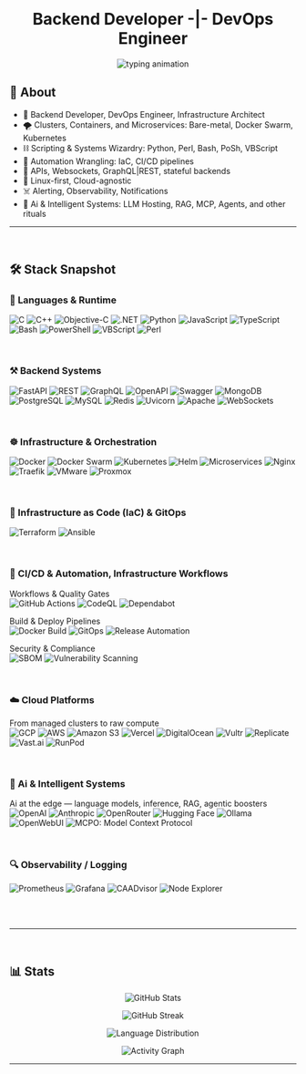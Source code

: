 <br>
<h1 align="center">
Backend Developer -|- DevOps Engineer
</h1>

<p align="center">
  <img src="https://readme-typing-svg.demolab.com?font=Fira+Code&weight=300&size=16&pause=1000&color=CCCCCC&background=00000000&center=true&vCenter=true&width=600&height=35&lines=%E2%96%88+automating+the+void;%E2%96%88+orchestrating+chaos&cursor=_&repeat=true" alt="typing animation" />
</p>

## 🧠 About

- 🧱 Backend Developer, DevOps Engineer, Infrastructure Architect
- 🌪️ Clusters, Containers, and Microservices: Bare-metal, Docker Swarm, Kubernetes
- ⛓️ Scripting & Systems Wizardry: Python, Perl, Bash, PoSh, VBScript
- 🔁 Automation Wrangling: IaC, CI/CD pipelines
- 🚧 APIs, Websockets, GraphQL|REST, stateful backends
- 🧬 Linux-first, Cloud-agnostic
- ☠️ Alerting, Observability, Notifications
- 🧠 Ai & Intelligent Systems: LLM Hosting, RAG, MCP, Agents, and other rituals

---

<br>

## 🛠️ Stack Snapshot

### 🧩 Languages & Runtime
![C](https://img.shields.io/badge/C-A8B9CC?style=for-the-badge&logo=c&logoColor=black)
![C++](https://img.shields.io/badge/C%2B%2B-00599C?style=for-the-badge&logo=c%2B%2B&logoColor=white)
![Objective-C](https://img.shields.io/badge/Objective--C-FFFFFF?style=for-the-badge&logo=apple&logoColor=black)
![.NET](https://img.shields.io/badge/.NET-512BD4?style=for-the-badge&logo=dotnet&logoColor=white)
![Python](https://img.shields.io/badge/Python-6BA539?style=for-the-badge&logo=python&logoColor=white)
![JavaScript](https://img.shields.io/badge/JavaScript-F7DF1E?style=for-the-badge&logo=javascript&logoColor=black)
![TypeScript](https://img.shields.io/badge/TypeScript-F7DF1E?style=for-the-badge&logo=typescript&logoColor=black)
![Bash](https://img.shields.io/badge/Bash-2F2F2F?style=for-the-badge&logo=gnubash&logoColor=white)
![PowerShell](https://img.shields.io/badge/PowerShell-3178C6?style=for-the-badge&logo=powershell&logoColor=white)
![VBScript](https://img.shields.io/badge/VBScript-6A5ACD?style=for-the-badge&logo=windows&logoColor=white)
![Perl](https://img.shields.io/badge/Perl-39457E?style=for-the-badge&logo=perl&logoColor=white)

<br>

### ⚒️ Backend Systems
![FastAPI](https://img.shields.io/badge/FastAPI-109989?style=for-the-badge&logo=fastapi&logoColor=white)
![REST](https://img.shields.io/badge/REST-FF6F00?style=for-the-badge&logo=postman&logoColor=white)
![GraphQL](https://img.shields.io/badge/-GraphQL-E10098?style=for-the-badge&logo=graphql&logoColor=white)
![OpenAPI](https://img.shields.io/badge/OpenAPI-6BB?style=for-the-badge&logo=openapiinitiative&logoColor=white)
![Swagger](https://img.shields.io/badge/Swagger-85EA2D?style=for-the-badge&logo=swagger&logoColor=black)
![MongoDB](https://img.shields.io/badge/MongoDB-47A248?style=for-the-badge&logo=mongodb&logoColor=white)
![PostgreSQL](https://img.shields.io/badge/PostgreSQL-336791?style=for-the-badge&logo=postgresql&logoColor=white)
![MySQL](https://img.shields.io/badge/MySQL-4479A1?style=for-the-badge&logo=mysql&logoColor=white)
![Redis](https://img.shields.io/badge/Redis-DC382D?style=for-the-badge&logo=redis&logoColor=white)
![Uvicorn](https://img.shields.io/badge/Uvicorn-806080?style=for-the-badge&logo=uvicorn&logoColor=white)
![Apache](https://img.shields.io/badge/Apache-D22128?style=for-the-badge&logo=apache&logoColor=white)
![WebSockets](https://img.shields.io/badge/WebSockets-010101?style=for-the-badge&logo=socketdotio&logoColor=white)


<br>

### ☸️ Infrastructure & Orchestration
![Docker](https://img.shields.io/badge/Docker-2496ED?style=for-the-badge&logo=docker&logoColor=white)
![Docker Swarm](https://img.shields.io/badge/Docker--Swarm-326CE5?style=for-the-badge&logo=docker&logoColor=white)
![Kubernetes](https://img.shields.io/badge/Kubernetes-326CE5?style=for-the-badge&logo=kubernetes&logoColor=white)
![Helm](https://img.shields.io/badge/Helm-0F1689?style=for-the-badge&logo=helm&logoColor=white)
![Microservices](https://img.shields.io/badge/Microservices-FF6F00?style=for-the-badge&logo=kubernetes&logoColor=white)
![Nginx](https://img.shields.io/badge/nginx-%23009639.svg?style=for-the-badge&logo=nginx&logoColor=white)
![Traefik](https://img.shields.io/badge/Traefik-24A1C1?style=for-the-badge&logo=traefik&logoColor=white)
![VMware](https://img.shields.io/badge/VMware-607078?style=for-the-badge&logo=vmware&logoColor=white)
![Proxmox](https://img.shields.io/badge/proxmox-proxmox?style=for-the-badge&logo=proxmox&logoColor=%23E57000&labelColor=%232b2a33&color=%232b2a33)


<br>

### 🧬 Infrastructure as Code (IaC) & GitOps
![Terraform](https://img.shields.io/badge/Terraform-623CE4?style=for-the-badge&logo=terraform&logoColor=white)
![Ansible](https://img.shields.io/badge/Ansible-EE0000?style=for-the-badge&logo=ansible&logoColor=white)

<br>

### 🚀 CI/CD & Automation, Infrastructure Workflows

Workflows & Quality Gates <br>
![GitHub Actions](https://img.shields.io/badge/GitHub%20Actions-2088FF?style=for-the-badge&logo=githubactions&logoColor=white)
![CodeQL](https://img.shields.io/badge/CodeQL-000000?style=for-the-badge&logo=github&logoColor=white)
![Dependabot](https://img.shields.io/badge/Dependabot-025E8C?style=for-the-badge&logo=dependabot&logoColor=white)

Build & Deploy Pipelines <br>
![Docker Build](https://img.shields.io/badge/Docker%20Build-2496ED?style=for-the-badge&logo=docker&logoColor=white)
![GitOps](https://img.shields.io/badge/GitOps-FF6C37?style=for-the-badge&logo=git&logoColor=white)
![Release Automation](https://img.shields.io/badge/Release%20Automation-2088FF?style=for-the-badge&logo=github&logoColor=white)

Security & Compliance <br>
![SBOM](https://img.shields.io/badge/SBOM-FF6B35?style=for-the-badge&logo=npm&logoColor=white)
![Vulnerability Scanning](https://img.shields.io/badge/Vulnerability%20Scanning-FF0000?style=for-the-badge&logo=dependabot&logoColor=white)

<br>


### ☁️ Cloud Platforms
From managed clusters to raw compute <br>
![GCP](https://img.shields.io/badge/GCP-4285F4?style=for-the-badge&logo=googlecloud&logoColor=white)
<img src="https://camo.githubusercontent.com/11213f52bbb62d8e6b5ed077eb8e5646205b55485536e99f65742a02080a5970/68747470733a2f2f637573746f6d2d69636f6e2d6261646765732e64656d6f6c61622e636f6d2f62616467652f4157532d2532334646393930302e7376673f7374796c653d666f722d7468652d6261646765266c6f676f3d617773266c6f676f436f6c6f723d7768697465" alt="AWS" data-canonical-src="https://custom-icon-badges.demolab.com/badge/AWS-%23FF9900.svg?style=for-the-badge&amp;logo=aws&amp;logoColor=white" style="max-width: 100%;">
![Amazon S3](https://img.shields.io/badge/Amazon%20S3-569A31?style=for-the-badge&logo=amazons3&logoColor=white)
![Vercel](https://img.shields.io/badge/Vercel-000000?style=for-the-badge&logo=vercel&logoColor=white)
![DigitalOcean](https://img.shields.io/badge/DigitalOcean-0080FF?style=for-the-badge&logo=digitalocean&logoColor=white)
![Vultr](https://img.shields.io/badge/Vultr-007BFC?style=for-the-badge&logo=vultr&logoColor=white)
![Replicate](https://img.shields.io/badge/Replicate-101010?style=for-the-badge&logo=data:image/svg+xml;base64,PHN2ZyB2aWV3Qm94PSIwIDAgMjczIDEwMCIgeG1sbnM9Imh0dHA6Ly93d3cudzMub3JnLzIwMDAvc3ZnIj48cGF0aCBkPSJNMCAxMDB2LTIuMzhjMC00Ny40NSA1Ny40OCA5LjcxIDk1Ljg5LTE0LjAyQzEzNC40OSA1NC45NiAxMTEuNzYgMjcuMTIgMTE1LjgxIDBjMjUuMS0yLjMyIDUwLjIxIDQ2LjI3IDcwLjYyIDY2LjY4IDU3LjQ4LTQuMTQgODAuMjEgMjIuNCA4Ni4yMiAzMy4zMi01MC4yMSA4LjI6LTg1LjkgNDYuNC0xMDIuODggNzUuMzN6IiBmaWxsPSIjMDBmZjNjIi8+PC9zdmc+&logoColor=white)
![Vast.ai](https://img.shields.io/badge/Vast.ai-5A67D8?style=for-the-badge&logo=nvidia&logoColor=white)
![RunPod](https://img.shields.io/badge/RunPod.io-663399?style=for-the-badge&logo=docker&logoColor=white)

<br>

### 🧠 Ai & Intelligent Systems
Ai at the edge — language models, inference, RAG, agentic boosters <br>
![OpenAI](https://img.shields.io/badge/OpenAI-412991?style=for-the-badge&logo=openai&logoColor=white)
![Anthropic](https://img.shields.io/badge/Anthropic-000000?style=for-the-badge&logo=anthropic&logoColor=white)
![OpenRouter](https://img.shields.io/badge/OpenRouter-E6522C?style=for-the-badge&logo=openai&logoColor=white)
![Hugging Face](https://img.shields.io/badge/HuggingFace-FECC00?style=for-the-badge&logo=huggingface&logoColor=black)
![Ollama](https://img.shields.io/badge/Ollama-FFFFFF?style=for-the-badge&logo=ollama&logoColor=black)
![OpenWebUI](https://img.shields.io/badge/OpenWebUI-%232b2a33?style=for-the-badge&logo=data:image/svg+xml;base64,PHN2ZyBmaWxsPSIjZmZmIiB4bWxucz0iaHR0cDovL3d3dy53My5vcmcvMjAwMC9zdmciIHdpZHRoPSI0OC41IiBoZWlnaHQ9IjQ4LjUiIHZpZXdCb3g9IjAgMCA1Ni4wNiA1Ni4wNiI+PHBhdGggZD0iTTI4IDBBMjggMjggMCAxMDAgMjggNTYgMjggMCAwMDAgMjhaIi8+PHBhdGggZD0iTTMzLjM1IDI3LjE2bC01LjQ2LTMuMTYtNS40NiAzLjE2djYuMzJsNS40NiAzLjE2IDUuNDYtMy4xNnoiLz48L3N2Zz4=&logoColor=white)
![MCPO: Model Context Protocol](https://img.shields.io/badge/MCPO-000000?style=for-the-badge&logo=anthropic&logoColor=white)


<br>

### 🔍 Observability / Logging
![Prometheus](https://img.shields.io/badge/Prometheus-E6522C?style=for-the-badge&logo=prometheus&logoColor=white)
![Grafana](https://img.shields.io/badge/Grafana-F46800?style=for-the-badge&logo=grafana&logoColor=white)
![CAADvisor](https://img.shields.io/badge/CAADvisor-326CE5?style=for-the-badge&logo=kubernetes&logoColor=white)
![Node Explorer](https://img.shields.io/badge/Node%20Explorer-000000?style=for-the-badge&logo=prometheus&logoColor=white)

<br>

<br>

---
<br>

## 📊 Stats

<p align="center">
  <img src="https://github-readme-stats.vercel.app/api?username=JackieTreeh0rn&show_icons=true&theme=dark&hide_border=true&bg_color=0d1117&title_color=58a6ff&icon_color=58a6ff&text_color=c9d1d9&include_all_commits=true&count_private=true&show_owner=true&include_forked=true" alt="GitHub Stats"/>
</p>

<p align="center">
  <img src="https://github-readme-streak-stats.herokuapp.com?user=JackieTreeh0rn&theme=dark&hide_border=true&background=0d1117&stroke=58a6ff&ring=58a6ff&fire=ff6b35&currStreakLabel=58a6ff" alt="GitHub Streak"/>
</p>

<p align="center">
  <img src="https://github-readme-stats.vercel.app/api/top-langs/?username=JackieTreeh0rn&layout=donut-vertical&theme=dark&hide_border=true&bg_color=0d1117&title_color=58a6ff&text_color=c9d1d9&langs_count=12&size_weight=0.5&count_weight=0.5" alt="Language Distribution"/>
</p>

<p align="center">
  <img src="https://github-readme-activity-graph.vercel.app/graph?username=JackieTreeh0rn&theme=github-compact&bg_color=0d1117&color=58a6ff&line=ff6b35&point=58a6ff&area=true&hide_border=true" alt="Activity Graph"/>
</p>



---
